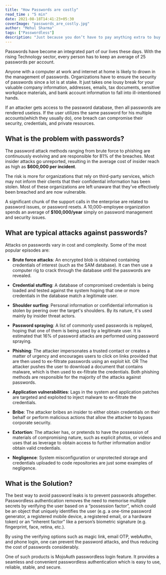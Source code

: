 ```yaml
---
title: "How Passwords are costly"
read_time : "5 min"
date: 2021-08-18T14:41:23+05:30
coverImage: "passwords_are_costly.jpg"
author: "Mehul Sharma"
tags: ["Passwordless"]
description: "Just because you don’t have to pay anything extra to buy this common form of authentication, it doesn’t mean that passwords are free. Far from it, quite often passwords end up costing enterprises much more than what they have bargained for."
---
```


Passwords have become an integrated part of our lives these days. With the rising Technology sector, every person has to keep an average of 25 passwords per account.

Anyone with a computer at work and internet at home is likely to drown in the management of passwords. Organizations have to ensure the security of passwords since a lot is at stake.
It just takes one lousy break for your valuable company information, addresses, emails, tax documents, sensitive workplace materials, and bank account information to fall into ill-intentioned hands.

If an attacker gets access to the password database, then all passwords are rendered useless. If the user utilizes the same password for his multiple accounts(which they usually do), one breach can compromise their security, credentials, and private resources.

## What is the problem with passwords?

The password attack methods ranging from brute force to phishing are continuously evolving and are responsible for 81% of the breaches. Most insider attacks go unreported, resulting in the average cost of insider reach as high as **$600,000 per incident**.

The risk is more for organizations that rely on third-party services, which may not inform their clients that their confidential information has been stolen. Most of these organizations are left unaware that they've effectively been breached and are now vulnerable.

A significant chunk of the support calls in the enterprise are related to password issues, or password resets. A 10,000-employee organization spends an average of **$100,000/year** simply on password management and security issues.

## What are typical attacks against passwords?

Attacks on passwords vary in cost and complexity. Some of the most popular episodes are:

- **Brute force attacks**: An encrypted blob is obtained containing credentials of interest (such as the SAM database). It can then use a computer rig to crack through the database until the passwords are revealed.

- **Credential stuffing**: A database of compromised credentials is being loaded and tested against the system hoping that one or more credentials in the database match a legitimate user.

- **Shoulder surfing**: Personal information or confidential information is stolen by peering over the target's shoulders. By its nature, it's used mainly by insider threat actors.

- **Password spraying**: A list of commonly used passwords is replayed, hoping that one of them is being used by a legitimate user. It is estimated that 16% of password attacks are performed using password spraying.

- **Phishing**: The attacker impersonates a trusted contact or creates a matter of urgency and encourages users to click on links provided that are then used to ex-filtrate passwords using an exploit kit. OR The attacker pushes the user to download a document that contains malware, which is then used to ex-filtrate the credentials. Both phishing methods are responsible for the majority of the attacks against passwords.

- **Application vulnerabilities**: Lags in the system and application patches are targeted and exploited to inject malware to ex-filtrate the credentials.

- **Bribe**: The attacker bribes an insider to either obtain credentials on their behalf or perform malicious actions that allow the attacker to bypass corporate security.

- **Extortion**: The attacker has, or pretends to have the possession of materials of compromising nature, such as explicit photos, or videos and uses that as leverage to obtain access to further information and/or obtain valid credentials.

- **Negligence**: System misconfiguration or unprotected storage and credentials uploaded to code repositories are just some examples of negligence.

## What is the Solution?

The best way to avoid password leaks is to prevent passwords altogether. Passwordless authentication removes the need to memorise multiple secrets by verifying the user based on a “possession factor”, which could be an object that uniquely identifies the user (e.g. a one-time password generator, a registered mobile device, a registered email, or a hardware token) or an “inherent factor” like a person’s biometric signature (e.g. fingerprint, face, retina, etc.).

By using the verifying options such as magic link, email OTP, webAuthn, and phone login, one can prevent the password attacks, and thus reducing the cost of passwords considerably.

One of such products is MojoAuth passwordless login feature. It provides a seamless and convenient passwordless authentication which is easy to use, reliable, stable, and secure.
